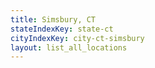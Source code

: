 ```yaml
---
title: Simsbury, CT
stateIndexKey: state-ct
cityIndexKey: city-ct-simsbury
layout: list_all_locations
---
```

